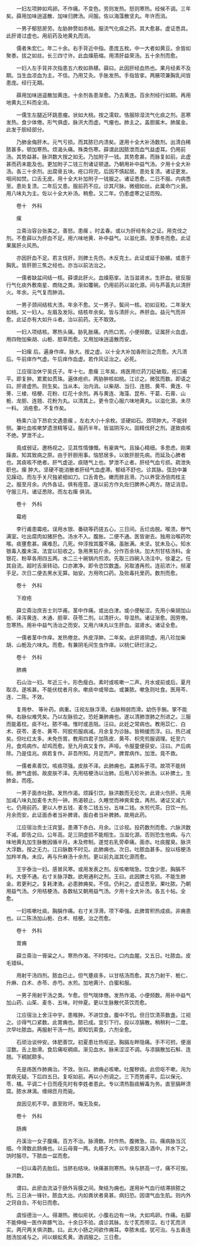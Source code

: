 <!-- { "loadSidebar": true } -->
　　一妇左项肿如鸡卵。不作痛。不变色。劳则发热。怒则寒热。经候不调。三年矣。薛用加味逍遥散、加味归脾汤。间服。佐以海藻散坚丸。年许而消。

　　一男子郁怒房劳。左胁肿赘如赤桃。服流气化痰之药。其大愈甚。虚证悉具。此肝肾过虚也。用前药及地黄丸而消。

　　儒者朱宏仁。年二十余。右手背近中指。患庞五枚。中一大者如黄豆。余皆如聚黍。拔之如丝。长三四寸许。此血燥筋缩。用清肝益荣汤。五十余剂而愈。

　　一妇人左手背并次指患五六枚如熟椹。薛曰。此因肝经血热也。果月经素不及期。当生血凉血为主。不信。乃用艾灸。手胀发热。手指皆挛。两腋项兼胸乳间皆患庞。经行无期。

　　薛用加味逍遥散加黄连。十余剂各患渐愈。乃去黄连。百余剂经行如期。再用地黄丸三料而全消。

　　一儒生左腿近环跳患瘤。状如大桃。按之濡软。恪服除湿流气化痰之剂。恶寒发热。食少体倦。形气俱虚。脉洪大而虚。气瘤也。肺主之。盖胆属木。肺属金。此发于胆经部分。

　　乃肺金侮肝木。元气亏损。而其脓已内溃矣。遂用十全大补汤数剂。出清白稀脓甚多。顿加寒热。烦渴头痛。殊类伤寒。薛谓此因脓泄而血气益虚耳。仍用前汤。其势益甚。脉洪数大按之如无。乃加附子一钱。其势愈甚。而脉复如前。此虚甚而药未能及也。更加附子二钱三剂诸证顿退。乃朝用补中益气汤。夕用十全大补汤。各三十余剂。出腐骨五块。疮口将完。后因不慎起居。患处复溃。诸证更发。咽间如焚。口舌无皮。用十全大补加附子一钱服之。诸证悉愈。二日不服。内病悉至。患处复溃。二年后又患。服前药不应。诊其尺脉。微细如丝。此属命门火衰。用八味丸为主。佐以十全大补汤。稍愈。又二年。仍患虚寒之证而殁。

　　卷十　外科

　　瘰

　　立斋治容台张美之。善怒。患瘰 。时孟春。或以为肝经有余之证。用克伐之剂。不愈薛以为肝血不足。用六味地黄、补中益气。以滋化源。至季冬而愈。此证果属肝火风热。

　　亦因肝血不足。若主伐肝。则脾土先伤。木反克土。此证或延于胁腋。或患于胸乳。皆肝胆三焦之经也。亦当以前法治之。

　　一儒者缺盆间结一核。薛谓此肝火。血燥筋挛。法当滋肾水。生肝血。彼反服行气化痰外敷南星、商陆之类。渐如覆碗。仍用前药以滋化源。间与芦荟丸以清肝火。年余。元气复而肿消。

　　一男子颈间结核大溃。年余不愈。又一男子。鬓间一核。初如豆粒。二年渐大如桃。又一妇人。左眉及发际。结核年余矣。皆与清肝火。养肝血。益元气而并愈。此证亦有大如升斗者。治以前药。无不取效。

　　一妇人项结核。寒热头痛。胁乳胀痛。内热口苦。小便频数。证属肝火血虚。用四物加柴胡、山栀、胆草而愈。又用加味逍遥散而安。

　　一妇瘰 后。遍身作痒。脉大。按之虚。以十全大补加香附治之而愈。大凡溃后。午前痒作气虚。午后痒作血虚。若作风证治之。必死。

　　江应宿治休宁吴氏子。年十七。患瘰 三年矣。疡医用烂药刀砭破取。疮口甫平。即复肿。累累如贯珠。遍体疮疥。两胁肿核如桃。江诊之。微弦而数。即语之曰。肝肾虚热。则生矣。当从本。治内消。以柴胡、当归、连翘、黄芩、黄连、牛蒡、三棱、桔梗、花粉、红花十余剂。再与黄连、海藻、昆布、干葛、石膏、山栀、龙胆、连翘、花粉为丸。以清其上。更令空心服六味地黄丸。以滋化源。未尽一料。 消疮愈。不复作矣。

　　杨乘六治下昂俞文遇患瘰 。左右大小十余枚。坚硬如石。颈项肿大。不能转侧。兼吐血咳嗽梦遗泄精等证。服药半年。皆滋阴泻火。固精伐肝之剂。遂致痰咳不绝。梦泄不止。

　　竟成弱证。邀杨视之。见其性情慷慨。有豪爽气。且操心精细。多思虑。刚果躁直。知其致病之原。由于肝胆用事。恼怒居多。以致肝胆先病。而延及心脾者也。其痰咳不绝者。肝气虚逆。痰随气上也。梦泄不止者。肝经气血亏损。疏泄失职也。瘰 肿大。坚硬不能消散者肝经气血虚滞。郁结不舒也。诊其脉。弦劲中兼见躁动。而左手关尺独紧细如刀。口舌青色。嫩而胖且滑。乃以养营汤倍肉桂主之。服至月余。内外各证。俱有痊意。遂以前方作丸佐归脾养心两方。随证消息。守服三月。诸证悉除。而左右瘰 俱消。

　　卷十　外科

　　霉疮

　　李行甫患霉疮。误用水银、番硗等药搓五心。三日间。舌烂齿脱。喉溃。秽气满室。吐出腐肉如猪肝色。汤水不入。腹胀。二便不通。医皆谢去。独用治喉药吹喉。痰壅愈甚。痛难忍。几死。仲淳按其腹不痛。虽胀满。未坚。犹未及心。知水银毒入腹未深。法宜以铅收之。急用黑铅斤余。分作百余块。加大剂甘桔汤料。金银花、粉草各用四五两。水二三十碗锅内煎浓。先取三四碗入汤注中。徐灌之。任其自流。超时舌渐转动。口亦漱净。即令恣饮数盏。另取渣再煎。连前浓汁。频濯手足。次日二便去黑水无算。始安。方用吹口药。及败毒托里药。数剂而愈。

　　卷十　外科

　　下疳疮

　　薛立斋治庶吉士刘华甫。茎中作痛。或出白津。或小便秘涩。先用小柴胡加山栀、泽泻黄连、木通、胆草、茯苓二剂。以清肝火。导湿热。诸证渐愈。因劳倦。忽寒热。用补中益气汤治之而安。又用六味丸以生肝血。滋肾水。诸证全愈。

　　一儒者茎中作痒。发热倦怠。外皮浮肿。二年矣。此肝肾阴虚。用八珍加柴胡、山栀及六味丸。而愈。有兼阴毛间生虫作痒。以桃仁研烂涂之。

　　卷十　外科

　　肺痈

　　石山治一妇。年近三十。形色瘦白。素时或咳嗽一二声。月水或前或后。夏月取凉。遂咳甚。不能伏枕者月余。嗽痰中或带血。或兼脓。嗽急则吐食。医用芩、连、二陈。不效。

　　复用参、 等补药。病重。汪视左脉浮滑。右脉稍弱而滑。幼伤手腕。掌不能伸。右脉似难凭矣。乃以左脉验之。恐妊兼肺痈也。遂以清肺泄肺之剂进之。三服而能着枕。痰不吐。脓不咯。惟时或恶阻。汪曰。此妊之常病也。教用苡仁、白术、茯苓、麦冬、黄芩、阿胶煎服病减。月余复为诊脉。皆稍缓而浮。曰。热已减矣。但吐红太多。未免伤胃。教用四君子加陈皮、黄芩、枳壳煎服调理。妊至六月。食鸡病作。却鸡而愈。至九月病又复作。声哑。令服童便获安。汪曰。产后病除。乃是佳兆。病若复作。非吾所知。月足而产。脾胃病作。加泄。竟不救。

　　一儒者素善饮。咳痰项强。皮肤不泽。此肺痈也。盖肺系于项。故项不能转侧。肺气虚弱。故皮肤不泽。先用桔梗汤以治肺。后用八珍补肺汤。以补脾土。生肺金。而痊。

　　一男子面赤吐脓。发热作渴。烦躁引饮。脉洪数而无伦次。此肾火伤肝。先用加减八味丸加麦冬大剂一钟。热渴顿止。久睡觉而神爽索食。再剂。诸证又减六七。仍用前药。更以人参五钱、麦冬二钱五分。五味二钱。水煎代茶。日饮一剂。月余而安。此证面赤者当补脾肾。面白者当补脾肺。故用此药。

　　江应宿治贡士汪宾篁。患滞下赤白。月余。江诊视。投药数剂而愈。六脉洪数不减。即告之曰。公年高。足三阴虚损不能相生。当滋化源。否则恐生他病。与六味地黄丸加生脉散因循半月。未及修制。遂觉右乳旁牵痛。面赤。吐痰腥臭。脉洪大浮数。按之无力。江曰脉数不时见。此肺痈也。次日。吐脓血甚多。投以桔梗汤加羚羊角。未应。再与升麻汤十余剂。更以前丸滋其化源而愈。

　　王宇泰治一妇。感冒风寒。或用发表之剂。反咳嗽喘急。饮食少思。胸膈不利。大便不通。右寸关脉浮数。欲用通利之剂。王曰。此因脾土亏损。不能生肺金。若更利之。复耗津液。必患肺痈矣。不信。仍利之。虚证悉至。果吐脓。乃朝用益气汤。夕用桔梗汤。各数帖又朝用益气汤。夕用十全大补汤。各五十帖。全愈。

　　一妇咳嗽吐痰。胸膈作痛。右寸关浮滑。项下牵强。此脾胃积热成痰。非痈患也。以二陈汤加山栀、白术、桔梗。治之而愈。

　　卷十　外科

　　胃痈

　　薛立斋治一膏粱之人。寒热作渴。不时咳吐。口内血腥。又五日。吐脓血。皮毛错纵。

　　用射干汤四剂。脓血已止。但气壅痰多。以甘桔汤而愈。其方乃射干、栀仁、升麻、白术、赤苓、赤芍。水煎。加地黄汁、白蜜和服。

　　一男子用射干汤之类。乍愈。但气喘体倦。发热作渴。小便频数。用补中益气加山药、山茱、麦冬、五味。时仲夏。更以生脉散代茶饮而愈。

　　江应宿治上舍汪中宇。患喉肿。不进饮食。腹中不饥。但日饮清茶数盏。江视之。诊得气口紧数。此胃痈也。脓已成。宜引下行。投以凉膈散。稍稍利一二度。次早吐脓血。再服射干汤一剂。即知饥索食。六剂全愈。

　　石顽治谈仲安。体肥善饮。初夏患壮热呕逆。胸膈左畔隐痛。手不可拊。便溺涩数。舌上胎滑。食后痛呕稠痰。渐见血水。脉来涩涩不调。与凉膈散加石斛、连翘。下稠腻颇多。

　　先是疡医作肺痈治。不效。张曰。肺痈必咳嗽。吐腥秽痰。此但呕不嗽。洵为胃病无疑。下后四五日。复呕如前。再以小剂调之。三下而势甫平。后以保元、苓、橘。平调二十日而痊先时有李姓者患此。专以清热豁痰解毒为务。直至膈畔溃腐。脓水淋漓。缠绵匝月而毙。

　　良因见机不早。直至败坏。悔无及矣。

　　卷十　外科

　　肠痈

　　丹溪治一女子腹痛。百方不治。脉滑数。时作热。腹微急。曰。痛病脉当沉细。今滑数此肠痈也。以云母膏一两。丸梧子大。以牛皮胶溶入酒中。并水下之。饷时服尽。下脓血一盆而愈。

　　一妇以毒药去胎后。当脐右结块。块痛甚则寒热。块与脐高一寸。痛不可按。脉洪数。

　　谓曰。此瘀血流溢于肠外肓膜之间。聚结为痈也。遂用补气血行结滞排脓之剂。三日决一锋针。脓血大出。内如粪状者臭甚。病妇恐。因谓气血生肌。则内外之窍自合。不旬日而愈。

　　虞恒德治一人。得潮热。微似疟状。小腹右边有一块。大如鸡卵。作痛。右脚不能伸缩一医作奔豚气治。十余日不验。虞诊其脉。左寸芤而带涩。右寸芤而洪实。两尺两关俱洪数。曰。此大小肠之间欲作痈耳。幸脓未成。犹可治。与五香连翘汤加减与之。间以蜈蚣炙黄。酒调服之。三日愈。

